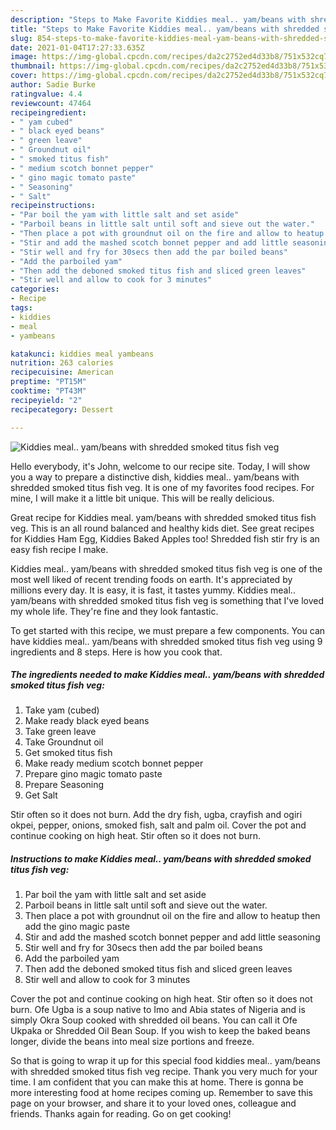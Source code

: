```yaml
---
description: "Steps to Make Favorite Kiddies meal.. yam/beans with shredded smoked titus fish veg"
title: "Steps to Make Favorite Kiddies meal.. yam/beans with shredded smoked titus fish veg"
slug: 854-steps-to-make-favorite-kiddies-meal-yam-beans-with-shredded-smoked-titus-fish-veg
date: 2021-01-04T17:27:33.635Z
image: https://img-global.cpcdn.com/recipes/da2c2752ed4d33b8/751x532cq70/kiddies-meal-yambeans-with-shredded-smoked-titus-fish-veg-recipe-main-photo.jpg
thumbnail: https://img-global.cpcdn.com/recipes/da2c2752ed4d33b8/751x532cq70/kiddies-meal-yambeans-with-shredded-smoked-titus-fish-veg-recipe-main-photo.jpg
cover: https://img-global.cpcdn.com/recipes/da2c2752ed4d33b8/751x532cq70/kiddies-meal-yambeans-with-shredded-smoked-titus-fish-veg-recipe-main-photo.jpg
author: Sadie Burke
ratingvalue: 4.4
reviewcount: 47464
recipeingredient:
- " yam cubed"
- " black eyed beans"
- " green leave"
- " Groundnut oil"
- " smoked titus fish"
- " medium scotch bonnet pepper"
- " gino magic tomato paste"
- " Seasoning"
- " Salt"
recipeinstructions:
- "Par boil the yam with little salt and set aside"
- "Parboil beans in little salt until soft and sieve out the water."
- "Then place a pot with groundnut oil on the fire and allow to heatup then add the gino magic paste"
- "Stir and add the mashed scotch bonnet pepper and add little seasoning"
- "Stir well and fry for 30secs then add the par boiled beans"
- "Add the parboiled yam"
- "Then add the deboned smoked titus fish and sliced green leaves"
- "Stir well and allow to cook for 3 minutes"
categories:
- Recipe
tags:
- kiddies
- meal
- yambeans

katakunci: kiddies meal yambeans 
nutrition: 263 calories
recipecuisine: American
preptime: "PT15M"
cooktime: "PT43M"
recipeyield: "2"
recipecategory: Dessert

---
```



![Kiddies meal.. yam/beans with shredded smoked titus fish veg](https://img-global.cpcdn.com/recipes/da2c2752ed4d33b8/751x532cq70/kiddies-meal-yambeans-with-shredded-smoked-titus-fish-veg-recipe-main-photo.jpg)

Hello everybody, it's John, welcome to our recipe site. Today, I will show you a way to prepare a distinctive dish, kiddies meal.. yam/beans with shredded smoked titus fish veg. It is one of my favorites food recipes. For mine, I will make it a little bit unique. This will be really delicious.

Great recipe for Kiddies meal. yam/beans with shredded smoked titus fish veg. This is an all round balanced and healthy kids diet. See great recipes for Kiddies Ham Egg, Kiddies Baked Apples too! Shredded fish stir fry is an easy fish recipe I make.

Kiddies meal.. yam/beans with shredded smoked titus fish veg is one of the most well liked of recent trending foods on earth. It's appreciated by millions every day. It is easy, it is fast, it tastes yummy. Kiddies meal.. yam/beans with shredded smoked titus fish veg is something that I've loved my whole life. They're fine and they look fantastic.


To get started with this recipe, we must prepare a few components. You can have kiddies meal.. yam/beans with shredded smoked titus fish veg using 9 ingredients and 8 steps. Here is how you cook that.

<!--inarticleads1-->

##### The ingredients needed to make Kiddies meal.. yam/beans with shredded smoked titus fish veg:

1. Take  yam (cubed)
1. Make ready  black eyed beans
1. Take  green leave
1. Take  Groundnut oil
1. Get  smoked titus fish
1. Make ready  medium scotch bonnet pepper
1. Prepare  gino magic tomato paste
1. Prepare  Seasoning
1. Get  Salt


Stir often so it does not burn. Add the dry fish, ugba, crayfish and ogiri okpei, pepper, onions, smoked fish, salt and palm oil. Cover the pot and continue cooking on high heat. Stir often so it does not burn. 

<!--inarticleads2-->

##### Instructions to make Kiddies meal.. yam/beans with shredded smoked titus fish veg:

1. Par boil the yam with little salt and set aside
1. Parboil beans in little salt until soft and sieve out the water.
1. Then place a pot with groundnut oil on the fire and allow to heatup then add the gino magic paste
1. Stir and add the mashed scotch bonnet pepper and add little seasoning
1. Stir well and fry for 30secs then add the par boiled beans
1. Add the parboiled yam
1. Then add the deboned smoked titus fish and sliced green leaves
1. Stir well and allow to cook for 3 minutes


Cover the pot and continue cooking on high heat. Stir often so it does not burn. Ofe Ugba is a soup native to Imo and Abia states of Nigeria and is simply Okra Soup cooked with shredded oil beans. You can call it Ofe Ukpaka or Shredded Oil Bean Soup. If you wish to keep the baked beans longer, divide the beans into meal size portions and freeze. 

So that is going to wrap it up for this special food kiddies meal.. yam/beans with shredded smoked titus fish veg recipe. Thank you very much for your time. I am confident that you can make this at home. There is gonna be more interesting food at home recipes coming up. Remember to save this page on your browser, and share it to your loved ones, colleague and friends. Thanks again for reading. Go on get cooking!
